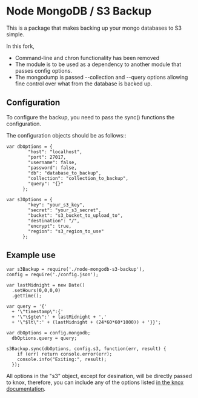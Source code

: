 # Node MongoDB / S3 Backup

This is a package that makes backing up your mongo databases to S3 simple.

In this fork,

* Command-line and chron functionality has been removed
* The module is to be used as a dependency to another module that
passes config options.
* The mongodump is passed --collection and --query options allowing
fine control over what from the database is backed up.

## Configuration

To configure the backup, you need to pass the sync() functions the configuration.

The configuration objects should be as follows::

```
var dbOptions = {
        "host": "localhost",
        "port": 27017,
        "username": false,
        "password": false,
        "db": "database_to_backup",
        "collection": "collection_to_backup",
        "query": "{}"
      };

var s3Options = {
        "key": "your_s3_key",
        "secret": "your_s3_secret",
        "bucket": "s3_bucket_to_upload_to",
        "destination": "/",
        "encrypt": true,
        "region": "s3_region_to_use"
      };
```

## Example use

```
var s3Backup = require('./node-mongodb-s3-backup'),
config = require('./config.json');

var lastMidnight = new Date()
  .setHours(0,0,0,0)
  .getTime();

var query = '{'
  + '\"timestamp\":{'
  + '\"\$gte\":' + lastMidnight + ','
  + '\"$lt\":' + (lastMidnight + (24*60*60*1000)) + '}}';

var dbOptions = config.mongodb;
  dbOptions.query = query;

s3Backup.sync(dbOptions, config.s3, function(err, result) {
    if (err) return console.error(err);
    console.info("Exiting:", result);
  });
```

All options in the "s3" object, except for desination, will be directly passed to knox, therefore, you can include any of the options listed [in the knox documentation](https://github.com/LearnBoost/knox#client-creation-options "Knox README").